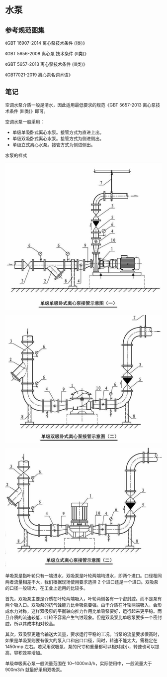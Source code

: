 # 水泵

## 参考规范图集

《GBT 16907-2014 离心泵技术条件 (Ⅰ类)》

《GBT 5656-2008 离心泵 技术条件 (Ⅱ类)》

《GBT 5657-2013 离心泵技术条件 (Ⅲ类)》

《GBT7021-2019 离心泵名词术语》

## 笔记

空调水泵介质一般是清水，因此适用最低要求的规范《GBT 5657-2013 离心泵技术条件 (Ⅲ类)》即可。

空调水泵一般采用：

* 单级单吸卧式离心水泵。接管方式为直进上出。
* 单级双吸卧式离心水泵。接管方式为侧进侧出。
* 单级立式离心水泵。接管方式为侧进侧出。

水泵的样式

![单级单吸卧式离心水泵](img/设备/单级单吸卧式离心水泵.png)

![单级双吸卧式离心泵](img/设备/单级双吸卧式离心泵.png)

![单级立式离心水泵](img/设备/单级立式离心水泵.png)

单吸泵是指叶轮只有一端进水，双吸泵是叶轮两端均进水，即两个进口。口径相同两者流量相差不大，我们根据现场使用要求选择 2 个进口还是一个进口。双吸泵的口径一般较大，在工业上运用的比较多。

首先，双吸泵主要是介质在叶轮两端吸入，叶轮两侧各有一个密封腔。而不是泵有两个吸入口。双吸泵的抗气蚀能力比单吸泵要强。由于介质在叶轮两端吸入，会形成水力对称，这样双吸泵的平衡轴向推力作用比单吸泵要好，运行起来更平稳。而且介质的流速较低，叶轮不容易产生气蚀现象。但是双吸泵比单吸泵要多一个密封腔，所以其成本相对较高。

其次，双吸泵更适合输送大流量，要求运行平稳的工况。当泵的流量要求很高时，如果是单吸泵则要有很大的泵入口和出口口径，同时，转速不能太大，需稳定在 1450rmp 左右。若采用双吸泵，泵的尺寸和重量都可以相对减小，转速也可以提高，容积效率增加。

单级单吸离心泵一般流量范围在 10~1000m3/h，实际使用中，一般流量大于 900m3/h 就最好采用双吸泵。
